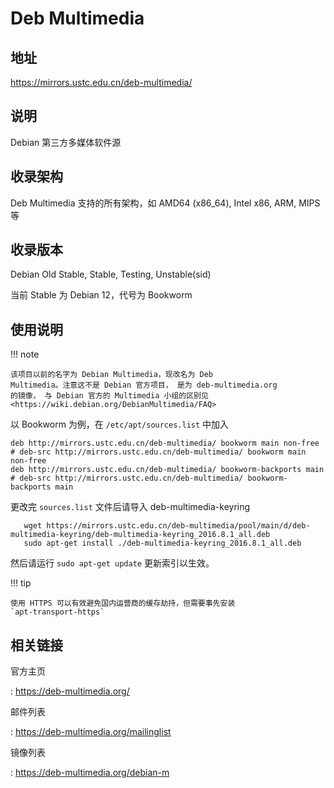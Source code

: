 # Deb Multimedia

## 地址

<https://mirrors.ustc.edu.cn/deb-multimedia/>

## 说明

Debian 第三方多媒体软件源

## 收录架构

Deb Multimedia 支持的所有架构，如 AMD64 (x86_64), Intel x86, ARM, MIPS 等

## 收录版本

Debian Old Stable, Stable, Testing, Unstable(sid)

当前 Stable 为 Debian 12，代号为 Bookworm

## 使用说明

!!! note

    该项目以前的名字为 Debian Multimedia，现改名为 Deb
    Multimedia。注意这不是 Debian 官方项目， 是为 deb-multimedia.org
    的镜像， 与 Debian 官方的 Multimedia 小组的区别见
    <https://wiki.debian.org/DebianMultimedia/FAQ>

以 Bookworm 为例，在 `/etc/apt/sources.list` 中加入

    deb http://mirrors.ustc.edu.cn/deb-multimedia/ bookworm main non-free
    # deb-src http://mirrors.ustc.edu.cn/deb-multimedia/ bookworm main non-free
    deb http://mirrors.ustc.edu.cn/deb-multimedia/ bookworm-backports main
    # deb-src http://mirrors.ustc.edu.cn/deb-multimedia/ bookworm-backports main

更改完 `sources.list` 文件后请导入 deb-multimedia-keyring

       wget https://mirrors.ustc.edu.cn/deb-multimedia/pool/main/d/deb-multimedia-keyring/deb-multimedia-keyring_2016.8.1_all.deb
       sudo apt-get install ./deb-multimedia-keyring_2016.8.1_all.deb

然后请运行 `sudo apt-get update` 更新索引以生效。

!!! tip

    使用 HTTPS 可以有效避免国内运营商的缓存劫持，但需要事先安装
    `apt-transport-https`

## 相关链接

官方主页

:   <https://deb-multimedia.org/>

邮件列表

:   <https://deb-multimedia.org/mailinglist>

镜像列表

:   <https://deb-multimedia.org/debian-m>
